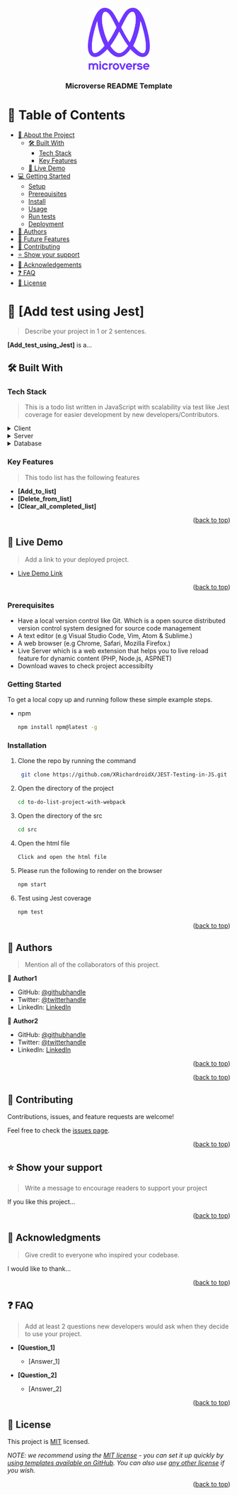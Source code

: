 <a name="readme-top"></a>

<!--
HOW TO USE:
This is an example of how you may give instructions on setting up your project locally.

Modify this file to match your project and remove sections that don't apply.

REQUIRED SECTIONS:
- Table of Contents
- About the Project
  - Built With
  - Live Demo
- Getting Started
- Authors
- Future Features
- Contributing
- Show your support
- Acknowledgements
- License

After you're finished please remove all the comments and instructions!
-->

<div align="center">
  <!-- You are encouraged to replace this logo with your own! Otherwise you can also remove it. -->
  <img src="murple_logo.png" alt="logo" width="140"  height="auto" />
  <br/>

  <h3><b>Microverse README Template</b></h3>

</div>

<!-- TABLE OF CONTENTS -->

# 📗 Table of Contents

- [📖 About the Project](#about-project)
  - [🛠 Built With](#built-with)
    - [Tech Stack](#tech-stack)
    - [Key Features](#key-features)
  - [🚀 Live Demo](#live-demo)
- [💻 Getting Started](#getting-started)
  - [Setup](#setup)
  - [Prerequisites](#prerequisites)
  - [Install](#install)
  - [Usage](#usage)
  - [Run tests](#run-tests)
  - [Deployment](#triangular_flag_on_post-deployment)
- [👥 Authors](#authors)
- [🔭 Future Features](#future-features)
- [🤝 Contributing](#contributing)
- [⭐️ Show your support](#support)
- [🙏 Acknowledgements](#acknowledgements)
- [❓ FAQ](#faq)
- [📝 License](#license)

<!-- PROJECT DESCRIPTION -->

# 📖 [Add test using Jest] <a name="about-project"></a>

> Describe your project in 1 or 2 sentences.

**[Add_test_using_Jest]** is a...

## 🛠 Built With <a name="built-with"></a>

### Tech Stack <a name="tech-stack"></a>

> This is a todo list written in JavaScript with scalability via test like Jest coverage for easier development by new developers/Contributors.

<details>
  <summary>Client</summary>
  <ul>
    <li><a href="https://reactjs.org/">React.js</a></li>
  </ul>
</details>

<details>
  <summary>Server</summary>
  <ul>
    <li><a href="https://expressjs.com/">Express.js</a></li>
  </ul>
</details>

<details>
<summary>Database</summary>
  <ul>
    <li><a href="https://www.postgresql.org/">PostgreSQL</a></li>
  </ul>
</details>

<!-- Features -->

### Key Features <a name="key-features"></a>

> This todo list has the following features

- **[Add_to_list]**
- **[Delete_from_list]**
- **[Clear_all_completed_list]**

<p align="right">(<a href="#readme-top">back to top</a>)</p>

<!-- LIVE DEMO -->

## 🚀 Live Demo <a name="live-demo"></a>

> Add a link to your deployed project.

- [Live Demo Link](https://xrichardroidx.github.io/JEST-Testing-in-JS)

<p align="right">(<a href="#readme-top">back to top</a>)</p>

<!-- GETTING STARTED -->

### Prerequisites

- Have a local version control like Git. Which is a open source distributed version control system designed for source code management
- A text editor (e.g Visual Studio Code, Vim, Atom & Sublime.)
- A web browser (e.g Chrome, Safari, Mozilla Firefox.)
- Live Server which is a web extension that helps you to live reload feature for dynamic content (PHP, Node.js, ASPNET)
- Download waves to check project accessibilty

### Getting Started

To get a local copy up and running follow these simple example steps.

- npm
  ```sh
  npm install npm@latest -g
  ```

### Installation

1. Clone the repo by running the command
   ```sh
    git clone https://github.com/XRichardroidX/JEST-Testing-in-JS.git
   ```
2. Open the directory of the project
   ```sh
   cd to-do-list-project-with-webpack
   ```
3. Open the directory of the src
   ```sh
   cd src
   ```
4. Open the html file
   ```sh
   Click and open the html file
   ```
5. Please run the following to render on the browser
   ```sh
   npm start
   ```
4. Test using Jest coverage
   ```sh
   npm test
   ```

<p align="right">(<a href="#readme-top">back to top</a>)</p>

<!-- AUTHORS -->

## 👥 Authors <a name="authors"></a>

> Mention all of the collaborators of this project.

👤 **Author1**

- GitHub: [@githubhandle](https://github.com/XRichardroidX)
- Twitter: [@twitterhandle](https://twitter.com/RichardroiDX)
- LinkedIn: [LinkedIn](https://www.linkedin.com/in/richard-oguzie-ibeh-b4a975231)

👤 **Author2**

- GitHub: [@githubhandle](https://github.com/SAINTILLION)
- Twitter: [@twitterhandle](https://twitter.com/McsaintEbolom)
- LinkedIn: [LinkedIn](https://www.linkedin.com/in/mcsaint-ebolom-b1033823a)

<p align="right">(<a href="#readme-top">back to top</a>)</p>

<!-- FUTURE FEATURES

## 🔭 Future Features <a name="future-features"></a>

> Describe 1 - 3 features you will add to the project.

- [ ] **[new_feature_1]**
- [ ] **[new_feature_2]**
- [ ] **[new_feature_3]**

-->

<p align="right">(<a href="#readme-top">back to top</a>)</p>

<!-- CONTRIBUTING -->

## 🤝 Contributing <a name="contributing"></a>

Contributions, issues, and feature requests are welcome!

Feel free to check the [issues page](https://github.com/XRichardroidX/JEST-Testing-in-JS/issues).

<p align="right">(<a href="#readme-top">back to top</a>)</p>

<!-- SUPPORT -->

## ⭐️ Show your support <a name="support"></a>

> Write a message to encourage readers to support your project

If you like this project...

<p align="right">(<a href="#readme-top">back to top</a>)</p>

<!-- ACKNOWLEDGEMENTS -->

## 🙏 Acknowledgments <a name="acknowledgements"></a>

> Give credit to everyone who inspired your codebase.

I would like to thank...

<p align="right">(<a href="#readme-top">back to top</a>)</p>

<!-- FAQ (optional) -->

## ❓ FAQ <a name="faq"></a>

> Add at least 2 questions new developers would ask when they decide to use your project.

- **[Question_1]**

  - [Answer_1]

- **[Question_2]**

  - [Answer_2]

<p align="right">(<a href="#readme-top">back to top</a>)</p>

<!-- LICENSE -->

## 📝 License <a name="license"></a>

This project is [MIT](./LICENSE) licensed.

_NOTE: we recommend using the [MIT license](https://choosealicense.com/licenses/mit/) - you can set it up quickly by [using templates available on GitHub](https://docs.github.com/en/communities/setting-up-your-project-for-healthy-contributions/adding-a-license-to-a-repository). You can also use [any other license](https://choosealicense.com/licenses/) if you wish._

<p align="right">(<a href="#readme-top">back to top</a>)</p>
